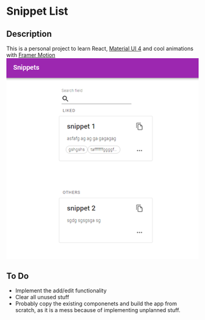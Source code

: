 # Snippet List

## Description

This is a personal project to learn React, [Material UI 4](https://v4.mui.com) and cool animations with [Framer Motion](https://www.framer.com/motion/)
![Home view of the app](img/home.PNG)

## To Do

- Implement the add/edit functionality
- Clear all unused stuff
- Probably copy the existing componenets and build the app from scratch, as it is a mess because of implementing unplanned stuff.
